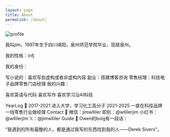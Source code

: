 ```yaml
---
layout: page
title: About
permalink: /about/
---
```


![profile](https://cdnv2.ruguoapp.com/Fik6t9c7TxBB3290xk3uz20g4aOQv3.jpg?imageMogr2/auto-orient%7Cwatermark/3/image/aHR0cHM6Ly93YXRlcm1hcmsucnVndW9hcHAuY29tLz90ZXh0PSVFNSU4RCVCMyVFNSU4OCVCQiUyMCU0MHdsbGlsZXJqaW0maGVpZ2h0PTE1MA==/gravity/SouthEast/dx/10/dy/10)



我叫jim，1997年生于四川绵阳，泉州师范学院毕业，现居泉州。

我的性格：infj

我的身份：

写小说的：喜欢写些虚构或者非虚构内容
副业：搭建博客咨询
零售经理：科技电子品牌零售门店经理
我的兴趣：

喜欢英语与代码
喜欢写作
喜欢学习沿AI科技


YearLog 🚦
2017-2021
进入大学，学习化工高分子
2021-2025
一直在科技品牌一线零售行业做经理
Contact 💬
微信：jimwlliler
即刻：@wllilerjim
小红书：@wllilerjim
𝕏：@jimwlliler
Guide 🔭
Owen的bolg有一段话：

“我遇到的所有最酷的人，都是通过我写的东西找到我的人——Derek Sivers”。


